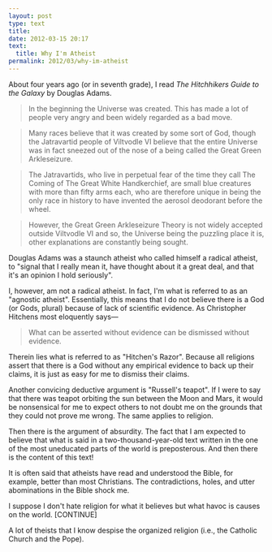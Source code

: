 ```yaml
---
layout: post
type: text
title: 
date: 2012-03-15 20:17
text: 
  title: Why I'm Atheist
permalink: 2012/03/why-im-atheist
---
```


About four years ago (or in seventh grade), I read _The Hitchhikers Guide to the Galaxy_ by Douglas Adams.

> In the beginning the Universe was created. This has made a lot of people very angry and been widely regarded as a bad move.

> Many races believe that it was created by some sort of God, though the Jatravartid people of Viltvodle VI believe that the entire Universe was in fact sneezed out of the nose of a being called the Great Green Arkleseizure.

> The Jatravartids, who live in perpetual fear of the time they call The Coming of The Great White Handkerchief, are small blue creatures with more than fifty arms each, who are therefore unique in being the only race in history to have invented the aerosol deodorant before the wheel.

> However, the Great Green Arkleseizure Theory is not widely accepted outside Viltvodle VI and so, the Universe being the puzzling place it is, other explanations are constantly being sought.

Douglas Adams was a staunch atheist who called himself a radical atheist, to "signal that I really mean it, have thought about it a great deal, and that it's an opinion I hold seriously".

I, however, am not a radical atheist. In fact, I'm what is referred to as an "agnostic atheist". Essentially, this means that I do not believe there is a God (or Gods, plural) because of lack of scientific evidence. As Christopher Hitchens most eloquently says—

> What can be asserted without evidence can be dismissed without evidence.

Therein lies what is referred to as "Hitchen's Razor". Because all religions assert that there is a God without any empirical evidence to back up their claims, it is just as easy for me to dismiss their claims.

Another convicing deductive argument is "Russell's teapot". If I were to say that there was teapot orbiting the sun between the Moon and Mars, it would be nonsensical for me to expect others to not doubt me on the grounds that they could not prove me wrong. The same applies to religion.

Then there is the argument of absurdity. The fact that I am expected to believe that what is said in a two-thousand-year-old text written in the one of the most uneducated parts of the world is preposterous. And then there is the content of this text!

It is often said that atheists have read and understood the Bible, for example, better than most Christians. The contradictions, holes, and utter abominations in the Bible shock me.

I suppose I don't hate religion for what it believes but what havoc is causes on the world. [CONTINUE]

A lot of theists that I know despise the organized religion (i.e., the Catholic Church and the Pope).
